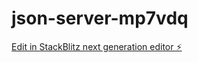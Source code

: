 # json-server-mp7vdq

[Edit in StackBlitz next generation editor ⚡️](https://stackblitz.com/~/github.com/BrandonWoodruff/json-server-mp7vdq)